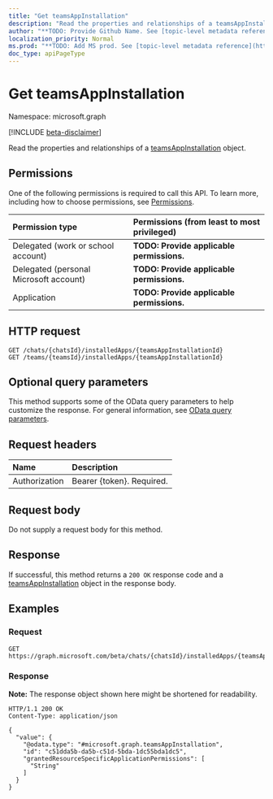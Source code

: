 ```yaml
---
title: "Get teamsAppInstallation"
description: "Read the properties and relationships of a teamsAppInstallation object."
author: "**TODO: Provide Github Name. See [topic-level metadata reference](https://msgo.azurewebsites.net/add/document/guidelines/metadata.html#topic-level-metadata)**"
localization_priority: Normal
ms.prod: "**TODO: Add MS prod. See [topic-level metadata reference](https://msgo.azurewebsites.net/add/document/guidelines/metadata.html#topic-level-metadata)**"
doc_type: apiPageType
---
```


# Get teamsAppInstallation
Namespace: microsoft.graph

[!INCLUDE [beta-disclaimer](../../includes/beta-disclaimer.md)]

Read the properties and relationships of a [teamsAppInstallation](../resources/teamsappinstallation.md) object.

## Permissions
One of the following permissions is required to call this API. To learn more, including how to choose permissions, see [Permissions](/graph/permissions-reference).

|Permission type|Permissions (from least to most privileged)|
|:---|:---|
|Delegated (work or school account)|**TODO: Provide applicable permissions.**|
|Delegated (personal Microsoft account)|**TODO: Provide applicable permissions.**|
|Application|**TODO: Provide applicable permissions.**|

## HTTP request

<!-- {
  "blockType": "ignored"
}
-->
``` http
GET /chats/{chatsId}/installedApps/{teamsAppInstallationId}
GET /teams/{teamsId}/installedApps/{teamsAppInstallationId}
```

## Optional query parameters
This method supports some of the OData query parameters to help customize the response. For general information, see [OData query parameters](/graph/query-parameters).

## Request headers
|Name|Description|
|:---|:---|
|Authorization|Bearer {token}. Required.|

## Request body
Do not supply a request body for this method.

## Response

If successful, this method returns a `200 OK` response code and a [teamsAppInstallation](../resources/teamsappinstallation.md) object in the response body.

## Examples

### Request
<!-- {
  "blockType": "request",
  "name": "get_teamsappinstallation"
}
-->
``` http
GET https://graph.microsoft.com/beta/chats/{chatsId}/installedApps/{teamsAppInstallationId}
```


### Response
**Note:** The response object shown here might be shortened for readability.
<!-- {
  "blockType": "response",
  "truncated": true,
  "@odata.type": "microsoft.graph.teamsAppInstallation"
}
-->
``` http
HTTP/1.1 200 OK
Content-Type: application/json

{
  "value": {
    "@odata.type": "#microsoft.graph.teamsAppInstallation",
    "id": "c51dda5b-da5b-c51d-5bda-1dc55bda1dc5",
    "grantedResourceSpecificApplicationPermissions": [
      "String"
    ]
  }
}
```

